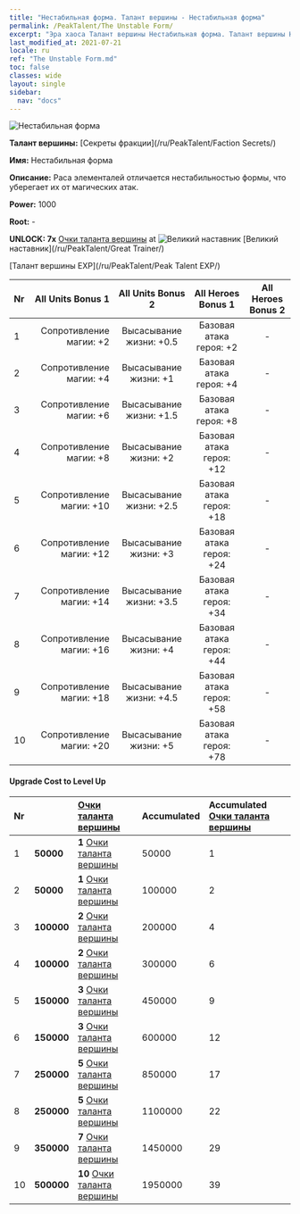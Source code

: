```yaml
---
title: "Нестабильная форма. Талант вершины - Нестабильная форма"
permalink: /PeakTalent/The Unstable Form/
excerpt: "Эра хаоса Талант вершины Нестабильная форма. Талант вершины Нестабильная форма. Нестабильная форма"
last_modified_at: 2021-07-21
locale: ru
ref: "The Unstable Form.md"
toc: false
classes: wide
layout: single
sidebar:
  nav: "docs"
---
```


  ![Нестабильная форма](/images/pt/talent_3002.png)

  **Талант вершины:** [Секреты фракции](/ru/PeakTalent/Faction Secrets/)

  **Имя:** Нестабильная форма

  **Описание:** Раса элементалей отличается нестабильностью формы, что уберегает их от магических атак.

  **Power:** 1000

  **Root:** -

  **UNLOCK: 7x** [Очки таланта вершины](/ItemsRU/con_934/) at ![Великий наставник](/images/pt/talent_3001.png) [Великий наставник](/ru/PeakTalent/Great Trainer/)

  [Талант вершины EXP](/ru/PeakTalent/Peak Talent EXP/)

  | Nr | All Units Bonus 1 | All Units Bonus 2 | All Heroes Bonus 1 | All Heroes Bonus 2 |
  |:---|--------------:|:-------------:|:-------------:|:-------------:|
  | 1 | Сопротивление магии: +2 | Высасывание жизни: +0.5 | Базовая атака героя: +2 | - |
  | 2 | Сопротивление магии: +4 | Высасывание жизни: +1 | Базовая атака героя: +4 | - |
  | 3 | Сопротивление магии: +6 | Высасывание жизни: +1.5 | Базовая атака героя: +8 | - |
  | 4 | Сопротивление магии: +8 | Высасывание жизни: +2 | Базовая атака героя: +12 | - |
  | 5 | Сопротивление магии: +10 | Высасывание жизни: +2.5 | Базовая атака героя: +18 | - |
  | 6 | Сопротивление магии: +12 | Высасывание жизни: +3 | Базовая атака героя: +24 | - |
  | 7 | Сопротивление магии: +14 | Высасывание жизни: +3.5 | Базовая атака героя: +34 | - |
  | 8 | Сопротивление магии: +16 | Высасывание жизни: +4 | Базовая атака героя: +44 | - |
  | 9 | Сопротивление магии: +18 | Высасывание жизни: +4.5 | Базовая атака героя: +58 | - |
  | 10 | Сопротивление магии: +20 | Высасывание жизни: +5 | Базовая атака героя: +78 | - |


#### Upgrade Cost to Level Up

  | Nr | <i class="fas fa-coins"/> | [Очки таланта вершины](/ItemsRU/con_934/) | Accumulated <i class="fas fa-coins"/> | Accumulated [Очки таланта вершины](/ItemsRU/con_934/) |
  |:---|:--------------|:-------------|:-------------|:-------------|
  | 1 | **50000** | **1** [Очки таланта вершины](/ItemsRU/con_934/) | 50000 | 1 |
  | 2 | **50000** | **1** [Очки таланта вершины](/ItemsRU/con_934/) | 100000 | 2 |
  | 3 | **100000** | **2** [Очки таланта вершины](/ItemsRU/con_934/) | 200000 | 4 |
  | 4 | **100000** | **2** [Очки таланта вершины](/ItemsRU/con_934/) | 300000 | 6 |
  | 5 | **150000** | **3** [Очки таланта вершины](/ItemsRU/con_934/) | 450000 | 9 |
  | 6 | **150000** | **3** [Очки таланта вершины](/ItemsRU/con_934/) | 600000 | 12 |
  | 7 | **250000** | **5** [Очки таланта вершины](/ItemsRU/con_934/) | 850000 | 17 |
  | 8 | **250000** | **5** [Очки таланта вершины](/ItemsRU/con_934/) | 1100000 | 22 |
  | 9 | **350000** | **7** [Очки таланта вершины](/ItemsRU/con_934/) | 1450000 | 29 |
  | 10 | **500000** | **10** [Очки таланта вершины](/ItemsRU/con_934/) | 1950000 | 39 |
